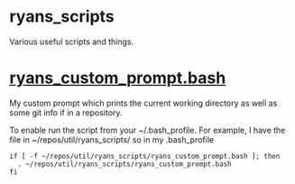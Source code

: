 # ryans_scripts
Various useful scripts and things.


# [ryans_custom_prompt.bash](https://github.com/hieberr/ryans_scripts/blob/master/ryans_custom_prompt.bash)
My custom prompt which prints the current working directory as well as some git info if in a repository. 

To enable run the script from your ~/.bash_profile. 
For example, I have the file in ~/repos/util/ryans_scripts/ so in my .bash_profile
```
if [ -f ~/repos/util/ryans_scripts/ryans_custom_prompt.bash ]; then
  . ~/repos/util/ryans_scripts/ryans_custom_prompt.bash
fi
```

